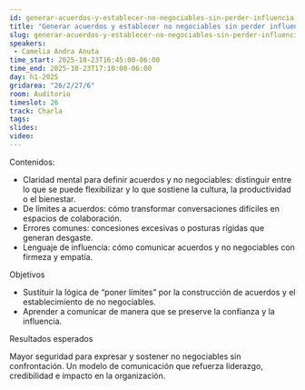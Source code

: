 ```yaml
---
id: generar-acuerdos-y-establecer-no-negociables-sin-perder-influencia
title: "Generar acuerdos y establecer no negociables sin perder influencia"
slug: generar-acuerdos-y-establecer-no-negociables-sin-perder-influencia
speakers:
 - Camelia Andra Anuta
time_start: 2025-10-23T16:45:00-06:00
time_end: 2025-10-23T17:10:00-06:00
day: h1-2025
gridarea: "26/2/27/6"
room: Auditorio
timeslot: 26
track: Charla
tags:
slides: 
video: 
---
```


Contenidos:

- Claridad mental para definir acuerdos y no negociables: distinguir entre lo que se puede flexibilizar y lo que sostiene la cultura, la productividad o el bienestar.
- De límites a acuerdos: cómo transformar conversaciones difíciles en espacios de colaboración.
- Errores comunes: concesiones excesivas o posturas rígidas que generan desgaste.
- Lenguaje de influencia: cómo comunicar acuerdos y no negociables con firmeza y empatía.

Objetivos

- Sustituir la lógica de “poner límites” por la construcción de acuerdos y el establecimiento de no negociables.
- Aprender a comunicar de manera que se preserve la confianza y la influencia.

Resultados esperados

Mayor seguridad para expresar y sostener no negociables sin confrontación.
Un modelo de comunicación que refuerza liderazgo, credibilidad e impacto en la organización.